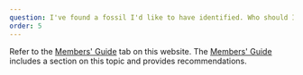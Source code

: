 ```yaml
---
question: I've found a fossil I'd like to have identified. Who should I contact?
order: 5
---
```


Refer to the <a href="/members/membersguide">Members' Guide</a> tab on this website.
The <a href="/members/membersguide">Members' Guide</a> includes a section on this
topic and provides recommendations.
